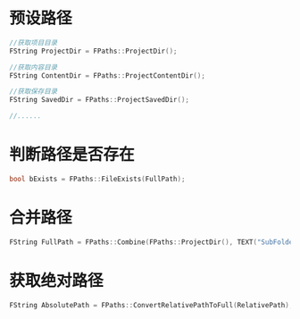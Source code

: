 # 预设路径

```cpp
//获取项目目录
FString ProjectDir = FPaths::ProjectDir();

//获取内容目录
FString ContentDir = FPaths::ProjectContentDir();

//获取保存目录
FString SavedDir = FPaths::ProjectSavedDir();

//......
```

# 判断路径是否存在

```cpp
bool bExists = FPaths::FileExists(FullPath);
```
# 合并路径

```cpp
FString FullPath = FPaths::Combine(FPaths::ProjectDir(), TEXT("SubFolder"), TEXT("File.txt"));
```

# 获取绝对路径

```cpp
FString AbsolutePath = FPaths::ConvertRelativePathToFull(RelativePath);
```